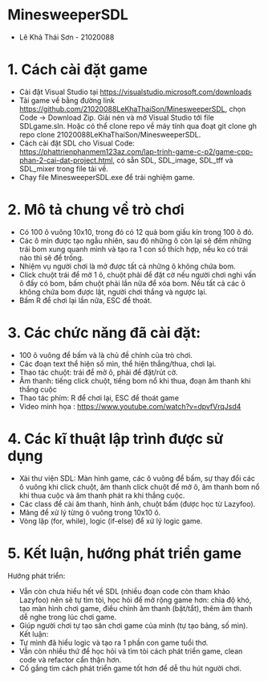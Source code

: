 # MinesweeperSDL
- Lê Khả Thái Sơn - 21020088
# 1. Cách cài đặt game
- Cài đặt Visual Studio tại https://visualstudio.microsoft.com/downloads
- Tải game về bằng đường link https://github.com/21020088LeKhaThaiSon/MinesweeperSDL, chọn Code -> Download Zip. Giải nén và mở Visual Studio tới file SDLgame.sln.
  Hoặc có thể clone repo về máy tính qua đoạt git clone gh repo clone 21020088LeKhaThaiSon/MinesweeperSDL.
- Cách cài đặt SDL cho Visual Code: https://phattrienphanmem123az.com/lap-trinh-game-c-p2/game-cpp-phan-2-cai-dat-project.html, có sẵn SDL, SDL_image, SDL_tff và SDL_mixer trong file tải về.
- Chạy file MinesweeperSDL.exe để trải nghiệm game.
# 2. Mô tả chung về trò chơi
- Có 100 ô vuông 10x10, trong đó có 12 quả bom giấu kín trong 100 ô đó.
- Các ô mìn được tạo ngẫu nhiên, sau đó những ô còn lại sẽ đếm những trái bom xung quanh mình và tạo ra 1 con số thích hợp, nếu ko có trái nào thì sẽ để trống.
- Nhiệm vụ người chơi là mở được tất cả những ô không chứa bom.
- Click chuột trái để mở 1 ô, chuột phải để đặt cờ nếu người chơi nghi vấn ô đấy có bom, bấm chuột phải lần nữa để xóa bom. Nếu tất cả các ô không chứa bom được lật, người chơi thắng và ngược lại.
- Bấm R để chơi lại lần nữa, ESC để thoát.
# 3. Các chức năng đã cài đặt:
- 100 ô vuông để bấm và là chủ đề chính của trò chơi.
- Các đoạn text thể hiện số mìn, thể hiện thắng/thua, chơi lại.
- Thao tác chuột: trái để mở ô, phải để đặt/rút cờ.
- Âm thanh: tiếng click chuột, tiếng bom nổ khi thua, đoạn âm thanh khi thắng cuộc
- Thao tác phím: R để chơi lại, ESC để thoát game
- Video minh họa : https://www.youtube.com/watch?v=dpvfVrqJsd4
# 4. Các kĩ thuật lập trình được sử dụng
- Xài thư viện SDL: Màn hình game, các ô vuông để bấm, sự thay đổi các ô vuông khi click chuột, âm thanh click chuột để mở ô, âm thanh bom nổ khi thua cuộc và âm thanh phát ra khi thắng cuộc.
- Các class để cài âm thanh, hình ảnh, chuột bấm (được học từ Lazyfoo).
- Mảng để xử lý từng ô vuông trong 10x10 ô.
- Vòng lặp (for, while), logic (if-else) để xử lý logic game.
# 5. Kết luận, hướng phát triển game
Hướng phát triển:
- Vẫn còn chưa hiểu hết về SDL (nhiều đoạn code còn tham khảo Lazyfoo) nên sẽ tự tìm tòi, học hỏi để mở rộng game hơn: chia độ khó, tạo màn hình chơi game, điều chỉnh âm thanh (bật/tắt), thêm âm thanh dễ nghe trong lúc chơi game.
- Giúp người chơi tự tạo sân chơi game của mình (tự tạo bảng, số mìn).
Kết luận:
- Tự mình đã hiểu logic và tạo ra 1 phần con game tuổi thơ.
- Vẫn còn nhiều thứ để học hỏi và tìm tòi cách phát triển game, clean code và refactor cẩn thận hơn.
- Cố gắng tìm cách phát triển game tốt hơn để dễ thu hút người chơi.
